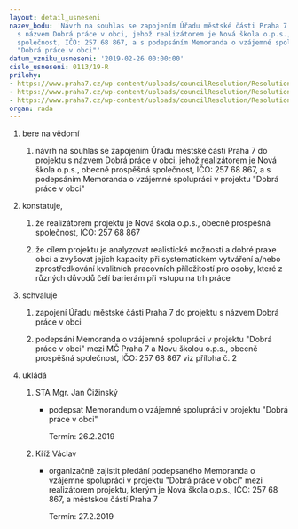 ```yaml
---
layout: detail_usneseni
nazev_bodu: 'Návrh na souhlas se zapojením Úřadu městské části Praha 7 do projektu
  s názvem Dobrá práce v obci, jehož realizátorem je Nová škola o.p.s., obecně prospěšná
  společnost, IČO: 257 68 867, a s podepsáním Memoranda o vzájemné spolupráci v projektu
  "Dobrá práce v obci"'
datum_vzniku_usneseni: '2019-02-26 00:00:00'
cislo_usneseni: 0113/19-R
prilohy:
- https://www.praha7.cz/wp-content/uploads/councilResolution/Resolutions/30653/export/Duvodova_zprava~433115.docx
- https://www.praha7.cz/wp-content/uploads/councilResolution/Resolutions/30653/export/Navrh_Memoranda_Praha7_final~433114.docx
- https://www.praha7.cz/wp-content/uploads/councilResolution/Resolutions/30653/export/export~433611.pdf
organ: rada
---
```

<ol class="urzList_view" id="urzList">
<li class="urzClass1" id=""><span name="1">bere na vědomí</span> 
<ol class="urzOlClass decimal ">
<li class="urzClass2" style="TEXT-ALIGN: left" id=""><span><p>návrh na souhlas se zapojením Úřadu městské části Praha 7 do projektu s názvem Dobrá práce v obci, jehož realizátorem je Nová škola o.p.s., obecně prospěšná společnost, IČO: 257 68 867, a s podepsáním Memoranda o vzájemné spolupráci v projektu "Dobrá práce v obci"<br></p></span></li></ol></li>
<li class="urzClass1" id=""><span name="50">konstatuje,</span> 
<ol class="urzOlClass decimal ">
<li class="urzClass2" style="TEXT-ALIGN: left" id=""><span><p>že realizátorem projektu je Nová škola o.p.s., obecně prospěšná společnost, IČO: 257 68 867<br></p></span></li>
<li class="urzClass2" style="TEXT-ALIGN: left" id=""><span><p>že cílem projektu je analyzovat realistické možnosti a dobré praxe obcí a zvyšovat jejich kapacity při systematickém vytváření a/nebo zprostředkování kvalitních pracovních příležitostí pro osoby, které z různých důvodů čelí barierám při vstupu na trh práce<br></p></span></li></ol></li>
<li class="urzClass1" id=""><span name="24">schvaluje</span> 
<ol class="urzOlClass decimal " id="">
<li class="urzClass2" style="TEXT-ALIGN: left" id=""><span><p>zapojení Úřadu městské části Praha 7 do projektu s názvem Dobrá práce v obci<br></p></span></li>

<li class="urzClass2" style="TEXT-ALIGN: left" id=""><span><p>podepsání Memoranda o vzájemné spolupráci v projektu "Dobrá práce v obci" mezi MČ Praha 7 a Novu školou o.p.s., obecně prospěšná společnost, IČO:&nbsp;257 68 867 viz&nbsp;příloha&nbsp;č. 2</p></span></li></ol></li><li class="urzClass1" id="urzUkoly"><span name="1">ukládá</span><ol class="urzOlClass"><li class="urzClass2"><span><p>STA Mgr. Jan Čižinský</p></span><ul class="urzUlClass"><li class="urzClass3"><span><p>podepsat Memorandum o vzájemné spolupráci v projektu "Dobrá práce v obci"</p></span><span class="urzUkolTermin">  Termín:&nbsp;26.2.2019</span></li></ul></li><li class="urzClass2"><span><p>Kříž Václav</p></span><ul class="urzUlClass"><li class="urzClass3"><span><p>organizačně zajistit předání podepsaného Memoranda o vzájemné spolupráci v projektu "Dobrá práce v obci" mezi realizátorem projektu, kterým je Nová škola o.p.s., IČO: 257 68 867, a městskou částí Praha 7</p></span><span class="urzUkolTermin">  Termín:&nbsp;27.2.2019</span></li></ul></li></ol></li>
</ol>